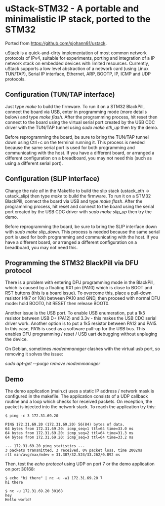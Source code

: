 # uStack-STM32 - A portable and minimalistic IP stack, ported to the STM32

Ported from https://github.com/sjohann81/ustack.

uStack is a quick-and-dirty implementation of most common network protocols of IPv4, suitable for experiments, porting and integration of a IP network stack on embedded devices with limited resources. Currently, uStack supports a low level abstraction of a network card (using Linux TUN/TAP), Serial IP interface, Ethernet, ARP, BOOTP, IP, ICMP and UDP protocols.

## Configuration (TUN/TAP interface)

Just type *make* to build the firmware. To run it on a STM32 BlackPill, connect the board via USB, enter in programming mode (more details below) and type *make flash*. After the programming process, hit reset then connect to the board using the virtual serial port created by the USB CDC driver with the TUN/TAP tunnel using *sudo make eth_up* then try the demo.

Before reprogramming the board, be sure to bring the TUN/TAP tunnel down using Ctrl+c on the terminal running it. This process is needed because the same serial port is used for both programming and communicating with the host. If you have a different board, or arranged a different configuration on a breadboard, you may not need this (such as using a different serial port).

## Configuration (SLIP interface)

Change the rule *all* in the Makefile to build the slip stack (ustack_eth -> ustack_slip) then type *make* to build the firmware. To run it on a STM32 BlackPill, connect the board via USB and type *make flash*. After the programming process, hit reset and connect to the board using the serial port created by the USB CDC driver with *sudo make slip_up* then try the demo.

Before reprogramming the board, be sure to bring the SLIP interface down with *sudo make slip_down*. This process is needed because the same serial port is used for both programming and communicating with the host. If you have a different board, or arranged a different configuration on a breadboard, you may not need this.

## Programming the STM32 BlackPill via DFU protocol

There is a problem with entering DFU programming mode in the BlackPill, which is caused by a floating RX1 pin (PA10) which is close to BOOT and RST buttons (this is a board issue). To overcome this, place a pull-down resistor (4k7 or 10k) between PA10 and GND, then proceed with normal DFU mode: hold BOOT0, hit RESET then release BOOT0.

Another issue is the USB port. To enable USB enumeration, put a 1k5 resistor between USB D+ (PA12) and 3.3v - this makes the USB CDC serial driver work. Another option is to put a 1k5 resistor between PA12 and PA15. In this case, PA15 is used as a software pull-up for the USB bus. This enables DFU programming / reset / USB uart debugging without unpluging the device.

On Debian, sometimes *modemmanager* clashes with the virtual usb port, so removing it solves the issue:

*sudo apt-get --purge remove modemmanager*

## Demo

The demo application (main.c) uses a static IP address / network mask is configured in the makefile. The application consists of a UDP callback routine and a loop which checks for received packets. On reception, the packet is injected into the network stack. To reach the application try this:

    $ ping -c 3 172.31.69.20

    PING 172.31.69.20 (172.31.69.20) 56(84) bytes of data.
    64 bytes from 172.31.69.20: icmp_seq=1 ttl=64 time=33.0 ms
    64 bytes from 172.31.69.20: icmp_seq=2 ttl=64 time=31.3 ms
    64 bytes from 172.31.69.20: icmp_seq=3 ttl=64 time=33.2 ms

    --- 172.31.69.20 ping statistics ---
    3 packets transmitted, 3 received, 0% packet loss, time 2002ms
    rtt min/avg/max/mdev = 31.307/32.524/33.262/0.892 ms


Then, test the *echo protocol* using UDP on port 7 or the demo application on port 30168:

    $ echo "hi there" | nc -u -w1 172.31.69.20 7
    hi there

    $ nc -u 172.31.69.20 30168
    hey
    Hello world!

